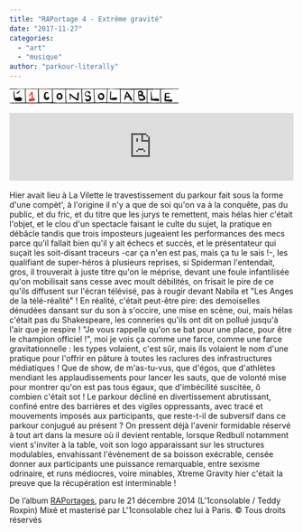 ```yaml
---
title: "RAPortage 4 - Extrême gravité"
date: "2017-11-27"
categories: 
  - "art"
  - "musique"
author: "parkour-literally"
---
```


![](images/0007183478_100-1-300x26.png) 

<iframe style="border: 0; width: 100%; height: 120px;" src="https://bandcamp.com/EmbeddedPlayer/album=2418319989/size=large/bgcol=ffffff/linkcol=63b2cc/tracklist=false/artwork=small/track=1095425949/transparent=true/" width="300" height="150" seamless=""><a href="http://l1consolable.bandcamp.com/album/raportages">RAPortages by L'1consolable</a></iframe>

 Hier avait lieu à La Vilette le travestissement du parkour fait sous la forme d'une compèt', à l'origine il n'y a que de soi qu'on va à la conquête, pas du public, et du fric, et du titre que les jurys te remettent, mais hélas hier c'était l'objet, et le clou d'un spectacle faisant le culte du sujet, la pratique en débâcle tandis que trois imposteurs jugeaient les performances des mecs parce qu'il fallait bien qu'il y ait échecs et succès, et le présentateur qui suçait les soit-disant traceurs -car ça n'en est pas, mais ça tu le sais !-, les qualifiant de super-héros à plusieurs reprises, si Spiderman l'entendait, gros, il trouverait à juste titre qu'on le méprise, devant une foule infantilisée qu'on mobilisait sans cesse avec moult débilités, on frisait le pire de ce qu'ils diffusent sur l'écran télévisé, pas à rougir devant Nabila et "Les Anges de la télé-réalité" ! En réalité, c'était peut-être pire: des demoiselles dénudées dansant sur du son à s'occire, une mise en scène, oui, mais hélas c'était pas du Shakespeare, les conneries qu'ils ont dit on pollué jusqu'à l'air que je respire ! "Je vous rappelle qu'on se bat pour une place, pour être le champion officiel !", moi je vois ça comme une farce, comme une farce gravitationnelle : les types volaient, c'est sûr, mais ils volaient le nom d'une pratique pour l'offrir en pâture à toutes les raclures des infrastructures médiatiques ! Que de show, de m'as-tu-vus, que d'égos, que d'athlètes mendiant les applaudissements pour lancer les sauts, que de volonté mise pour montrer qu'on est pas tous égaux, que d'imbécilité suscitée, ô combien c'était sot ! Le parkour décliné en divertissement abrutissant, confiné entre des barrières et des vigiles oppressants, avec tracé et mouvements imposés aux participants, que reste-t-il de subversif dans ce parkour conjugué au présent ? On pressent déjà l'avenir formidable réservé à tout art dans la mesure où il devient rentable, lorsque Redbull notamment vient s'inviter à la table, voit son logo apparaissant sur les structures modulables, envahissant l'évènement de sa boisson exécrable, censée donner aux participants une puissance remarquable, entre sexisme odrinaire, et runs médiocres, voire minables, Xtreme Gravity hier c'était la preuve que la récupération est interminable !

De l’album [RAPortages](https://l1consolable.bandcamp.com/album/raportages), paru le 21 décembre 2014 (L'1consolable / Teddy Roxpin) Mixé et masterisé par L'1consolable chez lui à Paris. © Tous droits réservés
